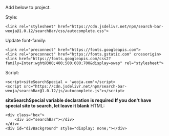 Add below to project.

Style:

    <link rel="stylesheet" href="https://cdn.jsdelivr.net/npm/search-bar-weoja@1.0.12/searchBar/css/autocomplete.css">

Update font-family:

    <link rel="preconnect" href="https://fonts.googleapis.com">
    <link rel="preconnect" href="https://fonts.gstatic.com" crossorigin>
    <link href="https://fonts.googleapis.com/css2?family=Inter:wght@300;400;500;600;700&display=swap" rel="stylesheet">
Script:

    <script>siteSearchSpecial = 'weoja.com'</script>
    <script src="https://cdn.jsdelivr.net/npm/search-bar-weoja/searchBar@1.0.12/js/autocomplete.js"></script>

<b>siteSearchSpecial variable declaration is required</b>
<b>If you don't have special site to search, let leave it blank</b>
HTML:

    <div class="box">
        <div id="searchBar"></div>
    </div>
    <div id="divBackground" style="display: none;"></div>

